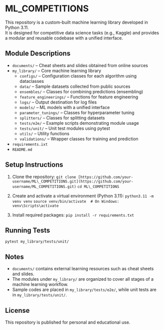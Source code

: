 # ML_COMPETITIONS

This repository is a custom-built machine learning library developed in Python 3.11.  
It is designed for competitive data science tasks (e.g., Kaggle) and provides a modular and reusable codebase with a unified interface.

## Module Descriptions

- `documents/` – Cheat sheets and slides obtained from online sources
- `my_library/` – Core machine learning library  
  - `configs/` – Configuration classes for each algorithm using dataclasses  
  - `data/` – Sample datasets collected from public sources  
  - `ensembles/` – Classes for combining predictions (ensembling)  
  - `feature_engineerings/` – Functions for feature engineering  
  - `logs/` – Output destination for log files  
  - `models/` – ML models with a unified interface  
  - `parameter_tunings/` – Classes for hyperparameter tuning  
  - `splitters/` – Classes for splitting datasets  
  - `tests/e2e/` – Example scripts demonstrating module usage  
  - `tests/unit/` – Unit test modules using pytest  
  - `utils/` – Utility functions  
  - `validations/` – Wrapper classes for training and prediction
- `requirements.ixt`
- `README.md`

## Setup Instructions

1. Clone the repository:
`git clone [https://github.com/your-username/ML\_COMPETITIONS.git](https://github.com/your-username/ML_COMPETITIONS.git)`
`cd ML\_COMPETITIONS`

2. Create and activate a virtual environment (Python 3.11):
`python3.11 -m venv venv`
`source venv/bin/activate  # On Windows: venv\Scripts\activate`

3. Install required packages:
`pip install -r requirements.txt`

## Running Tests

`pytest my_library/tests/unit/`

## Notes

- `documents/` contains external learning resources such as cheat sheets and slides.
- The modules under `my_library/` are organized to cover all stages of a machine learning workflow.
- Sample codes are placed in `my_library/tests/e2e/`, while unit tests are in `my_library/tests/unit/`.

## License

This repository is published for personal and educational use.  
